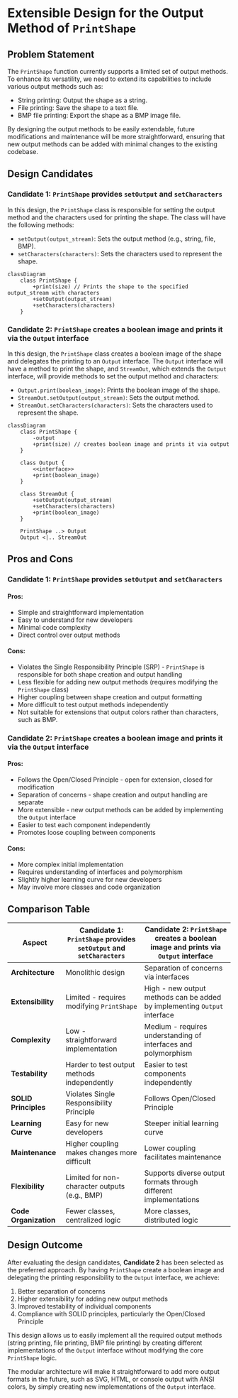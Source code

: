 # Extensible Design for the Output Method of `PrintShape`

## Problem Statement

The `PrintShape` function currently supports a limited set of output methods. To enhance its versatility, we need to extend its capabilities to include various output methods such as:

- String printing: Output the shape as a string.
- File printing: Save the shape to a text file.
- BMP file printing: Export the shape as a BMP image file.

By designing the output methods to be easily extendable, future modifications and maintenance will be more straightforward, ensuring that new output methods can be added with minimal changes to the existing codebase.

## Design Candidates

### Candidate 1: `PrintShape` provides `setOutput` and `setCharacters`

In this design, the `PrintShape` class is responsible for setting the output method and the characters used for printing the shape. The class will have the following methods:

- `setOutput(output_stream)`: Sets the output method (e.g., string, file, BMP).
- `setCharacters(characters)`: Sets the characters used to represent the shape.

```mermaid
classDiagram
    class PrintShape {
        +print(size) // Prints the shape to the specified output_stream with characters
        +setOutput(output_stream)
        +setCharacters(characters)
    }
```

### Candidate 2: `PrintShape` creates a boolean image and prints it via the `Output` interface

In this design, the `PrintShape` class creates a boolean image of the shape and delegates the printing to an `Output` interface. The `Output` interface will have a method to print the shape, and `StreamOut`, which extends the `Output` interface, will provide methods to set the output method and characters:

- `Output.print(boolean_image)`: Prints the boolean image of the shape.
- `StreamOut.setOutput(output_stream)`: Sets the output method.
- `StreamOut.setCharacters(characters)`: Sets the characters used to represent the shape.

```mermaid
classDiagram
    class PrintShape {
        -output
        +print(size) // creates boolean image and prints it via output
    }
    
    class Output {
        <<interface>>
        +print(boolean_image)
    }
    
    class StreamOut {
        +setOutput(output_stream)
        +setCharacters(characters)
        +print(boolean_image)
    }
    
    PrintShape ..> Output
    Output <|.. StreamOut
```

## Pros and Cons

### Candidate 1: `PrintShape` provides `setOutput` and `setCharacters`

#### Pros:
- Simple and straightforward implementation
- Easy to understand for new developers
- Minimal code complexity
- Direct control over output methods

#### Cons:
- Violates the Single Responsibility Principle (SRP) - `PrintShape` is responsible for both shape creation and output handling
- Less flexible for adding new output methods (requires modifying the `PrintShape` class)
- Higher coupling between shape creation and output formatting
- More difficult to test output methods independently
- Not suitable for extensions that output colors rather than characters, such as BMP.

### Candidate 2: `PrintShape` creates a boolean image and prints it via the `Output` interface

#### Pros:
- Follows the Open/Closed Principle - open for extension, closed for modification
- Separation of concerns - shape creation and output handling are separate
- More extensible - new output methods can be added by implementing the `Output` interface
- Easier to test each component independently
- Promotes loose coupling between components

#### Cons:
- More complex initial implementation
- Requires understanding of interfaces and polymorphism
- Slightly higher learning curve for new developers
- May involve more classes and code organization

## Comparison Table

| Aspect | Candidate 1: `PrintShape` provides `setOutput` and `setCharacters` | Candidate 2: `PrintShape` creates a boolean image and prints via `Output` interface |
|--------|-------------------------------------------------------------------|-----------------------------------------------------------------------------------|
| **Architecture** | Monolithic design | Separation of concerns via interfaces |
| **Extensibility** | Limited - requires modifying `PrintShape` | High - new output methods can be added by implementing `Output` interface |
| **Complexity** | Low - straightforward implementation | Medium - requires understanding of interfaces and polymorphism |
| **Testability** | Harder to test output methods independently | Easier to test components independently |
| **SOLID Principles** | Violates Single Responsibility Principle | Follows Open/Closed Principle |
| **Learning Curve** | Easy for new developers | Steeper initial learning curve |
| **Maintenance** | Higher coupling makes changes more difficult | Lower coupling facilitates maintenance |
| **Flexibility** | Limited for non-character outputs (e.g., BMP) | Supports diverse output formats through different implementations |
| **Code Organization** | Fewer classes, centralized logic | More classes, distributed logic |

## Design Outcome

After evaluating the design candidates, **Candidate 2** has been selected as the preferred approach. By having `PrintShape` create a boolean image and delegating the printing responsibility to the `Output` interface, we achieve:

1. Better separation of concerns
2. Higher extensibility for adding new output methods
3. Improved testability of individual components
4. Compliance with SOLID principles, particularly the Open/Closed Principle

This design allows us to easily implement all the required output methods (string printing, file printing, BMP file printing) by creating different implementations of the `Output` interface without modifying the core `PrintShape` logic.

The modular architecture will make it straightforward to add more output formats in the future, such as SVG, HTML, or console output with ANSI colors, by simply creating new implementations of the `Output` interface.